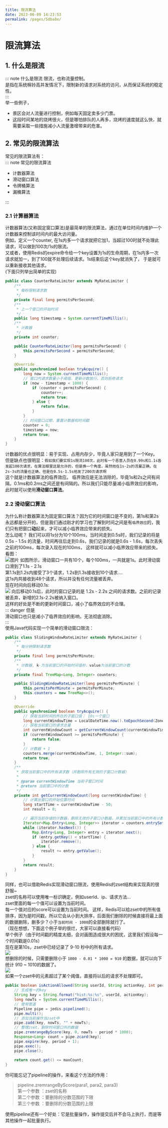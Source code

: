 ```yaml
---
title: 限流算法
date: 2023-06-09 14:23:53
permalink: /pages/5dba8e/
---
```

# 限流算法


## 1. 什么是限流
::: note 什么是限流
限流，也称流量控制。  
是指在系统棉铃高并发情况下，限制新的请求对系统的访问，从而保证系统的稳定性。  
:::  
举一些例子，
- 景区会对人流量进行控制，例如每天固定卖多少门票。
- 这段时间某地的烧烤很火，但是哪怕排队的人再多，烧烤的速度就这么快，就需要采取一些措施减小人流量激增带来的危害。

## 2. 常见的限流算法
常见的限流算法有：  
::: note 常见的限流算法
- 计数器算法  
- 滑动窗口算法  
- 令牌桶算法  
- 漏桶算法  

:::  

### 2.1 计算器算法
计数器算法(又称固定窗口算法)是最简单的限流算法，通过在单位时间内维护一个计数器来控制该时间内的最大访问量。  
例如，定义一个counter, 在1s内多一个请求就把它加1，当超过100时就不处理此请求，可以做到100次/1s的限流。    
又或者，使用Redis的expire命令给一个key设置为1s的生命周期，在1s内多一次请求就加一，到了100就不处理后续请求。1s结束后这个key就消失了，
于是就可以重新接收其他请求。  
(下面只列举出简单的实现)
```java
public class CounterRateLimiter extends MyRateLimiter {
    /**
     * 每秒限制请求数
     */
    private final long permitsPerSecond;
    /**
     * 上一个窗口的开始时间
     */
    public long timestamp = System.currentTimeMillis();
    /**
     * 计数器
     */
    private int counter;

    public CounterRateLimiter(long permitsPerSecond) {
        this.permitsPerSecond = permitsPerSecond;
    }

    @Override
    public synchronized boolean tryAcquire() {
        long now = System.currentTimeMillis();
        // 窗口内请求数量小于阈值，更新计数放行，否则拒绝请求
        if (now - timestamp < 1000) {
            if (counter < permitsPerSecond) {
                counter++;
                return true;
            } else {
                return false;
            }
        }
        // 时间窗口过期，重置计数器和时间戳
        counter = 0;
        timestamp = now;
        return true;
    }
}
```
计数器的优点很明显：易于实现、占用内存少，毕竟人家只是用到了一个Key。  
但是缺点也很明显：`假如我们要实现1s限流100次，此时有一个恶意人员在0.99s和1.1s各发起100次请求，在算法眼里这是允许的，但是换一个角度，虽然他在1s-2s的流量正确，在2s-3s的流量也正确，但是在0.5s-1.5s他发了200次请求啊`  
这个就是计数器算法的临界效应。 临界效应是无法消除的，毕竟1s和2s之间有间隔，0.1ms和0.2ms之间还是有间隔的。所以我们只能尽量减小临界效应的影响，此时就可以使用**滑动窗口算法**。
### 2.2 滑动窗口算法
为什么称计数器算法为固定窗口算法？因为它的时间窗口是不变的，第1s和第2s永远都是分开的，但是我们通过刚才的学习也了解到时间之间是有`临界效应`的，我们只有把窗口**动**起来，才可以减小临界效应带来的损失。  
怎么动呢？ 我们可以将1s分为10个100ms，当时间走到0.5s时，我们记录的将是0.5s - 1.5s 的流量，时间再往后走到0.6s，我们记录的就是0.6s - 1.6s，每次丢失之前的100ms，每次录入现在的100ms，
这样就可以减小临界效应带来的损失。  
看图：  
![图片](https://typorehwf.oss-cn-chengdu.aliyuncs.com/20230609182643.png)
如图所示，滑动窗口一共有10个，每个100ms，一共就是1s。此时滑动窗口滑到了1.1s - 2.1s  
第1.1s到1.2s内接受了3个请求，1.2s到1.3s接收到10个请求....  
这1s内共接收到48个请求，所以并没有任何流量被丢弃。  
现在时间向后移动0.1s:  
![](https://typorehwf.oss-cn-chengdu.aliyuncs.com/20230609183305.png)
向后移动0.1s后，此时的窗口记录的是 1.2s - 2.2s 之间的请求数。之前的记录被丢弃，新增的2.1s-2.2s被纳入窗口。  
这样的好处是不断的更新时间窗口，减小了临界效应的不合理。  
::: danger 但是  
滑动窗口也只是减小了临界效应的影响，无法彻底消除。  
:::  
使用Java代码实现一个简单的滑动窗口限流：
```java 
public class SlidingWindowRateLimiter extends MyRateLimiter {
    /**
     * 每分钟限制请求数
     */
    private final long permitsPerMinute;
    /**
     * 计数器, k-为当前窗口的开始时间值秒，value为当前窗口的计数
     */
    private final TreeMap<Long, Integer> counters;

    public SlidingWindowRateLimiter(long permitsPerMinute) {
        this.permitsPerMinute = permitsPerMinute;
        this.counters = new TreeMap<>();
    }

    @Override
    public synchronized boolean tryAcquire() {
        // 获取当前时间的所在的子窗口值； 10s一个窗口
        long currentWindowTime = LocalDateTime.now().toEpochSecond(ZoneOffset.UTC) / 10 * 10;
        // 获取当前窗口的请求总量
        int currentWindowCount = getCurrentWindowCount(currentWindowTime);
        if (currentWindowCount >= permitsPerMinute) {
            return false;
        }
        // 计数器 + 1
        counters.merge(currentWindowTime, 1, Integer::sum);
        return true;
    }
    /**
     * 获取当前窗口中的所有请求数（并删除所有无效的子窗口计数器）
     *
     * @param currentWindowTime 当前子窗口时间
     * @return 当前窗口中的计数
     */
    private int getCurrentWindowCount(long currentWindowTime) {
        // 计算出窗口的开始位置时间
        long startTime = currentWindowTime - 50;
        int result = 0;

        // 遍历当前存储的计数器，删除无效的子窗口计数器，并累加当前窗口中的所有计数器之和
        Iterator<Map.Entry<Long, Integer>> iterator = counters.entrySet().iterator();
        while (iterator.hasNext()) {
            Map.Entry<Long, Integer> entry = iterator.next();
            if (entry.getKey() < startTime) {
                iterator.remove();
            } else {
                result += entry.getValue();
            }
        }
        return result;
    }
}
```
同样，也可以借助Redis实现滑动窗口限流，使用Redis的zset结构来实现真的很舒服~  
zset的名称可以使用唯一标识确定，例如userId、ip、请求方法...  
zset里面的每一个值可以设置为当前时间。  
每一个值对应的score可以设置为当前时间。
这样，Redis可以给zset中的所有值排序，因为是时间戳，所以它会从小到大排序，后面我们删除的时候直接将最上面的数据删除，删多少？小于`当前时间 - 1000`的全部删除就行了。  
（现在想想，下面这个例子举的很烂，大家可以直接看代码）  
举个例子（由于时间戳的精度太细，会对画图造成很大的困扰，这里我们假设每一个时间戳是0.01s）  
现在是第10s，zset中已经记录了 9-10 秒中的所有请求。  
![](https://typorehwf.oss-cn-chengdu.aliyuncs.com/20230609185539.png)  
想删除的时候，只需要删除小于 `1000 - 0.01 * 1000 = 910` 的数据，就可以向下统计 910 ~ 1010的数据了。  
![](https://typorehwf.oss-cn-chengdu.aliyuncs.com/20230609185927.png)  
如果一个zset中的元素超过了某个阈值，直接将以后的请求不处理即可。
```java  
public boolean isActionAllowed(String userId, String actionKey, int period, int maxCount) {
    // 生成唯一的key
    String key = String.format("hist:%s:%s", userId, actionKey);
    long nowTs = System.currentTimeMillis();
    // 使用管道
    Pipeline pipe = jedis.pipelined();
    pipe.multi();
    // 添加当前操作当zset中
    pipe.zadd(key, nowTs, "" + nowTs);
    // 整理zset，删除时间窗口外的数据
    pipe.zremrangeByScore(key, 0, nowTs - period * 1000);
    Response<Long> count = pipe.zcard(key);
    pipe.expire(key, period + 1);
    pipe.exec();
    pipe.close();
    
    return count.get() <= maxCount;
}
```  
你可能忘记了pipeline的操作，来看这个方法的作用：
>
> pipeline.zremrangeByScore(para1, para2, para3)  
> 第一个参数 ：zset的名称  
> 第二个参数 ：要删除的分数范围的下限  
> 第三个参数 ：要删除的分数范围的上限  
> 
使用pipeline还有一个好处：它是批量操作，操作提交后并不会马上执行，而是等其他操作一起批量执行。  

